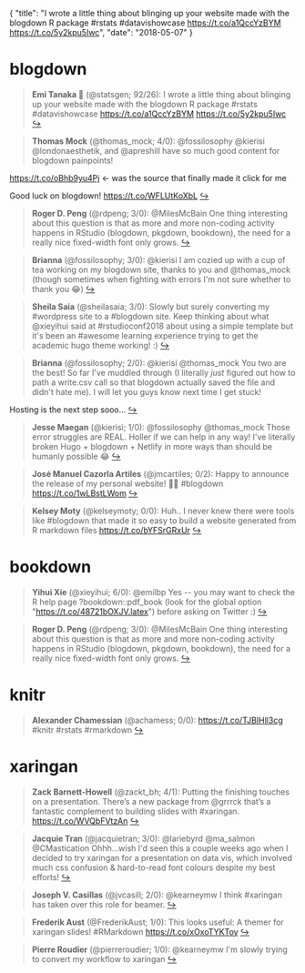 {
  "title": "I wrote a little thing about blinging up your website made with the blogdown R package #rstats #datavishowcase https://t.co/a1QccYzBYM https://t.co/5y2kpu5Iwc",
  "date": "2018-05-07"
}

# blogdown

> **Emi Tanaka 🌾** (@statsgen; 92/26): I wrote a little thing about blinging up your website made with the blogdown R package #rstats #datavishowcase https://t.co/a1QccYzBYM https://t.co/5y2kpu5Iwc  [&#8618;](https://twitter.com/xieyihui/status/993003327074926592)

<!-- -->


> **Thomas Mock** (@thomas_mock; 4/0): @fossilosophy @kierisi @londonaesthetik, and @apreshill have so much good content for blogdown painpoints!
>
https://t.co/oBhb9yu4Pj &lt;- was the source that finally made it click for me
>
Good luck on blogdown! https://t.co/WFLUtKoXbL  [&#8618;](https://twitter.com/xieyihui/status/993137252632092672)

<!-- -->


> **Roger D. Peng** (@rdpeng; 3/0): @MilesMcBain One thing interesting about this question is that as more and more non-coding activity happens in RStudio (blogdown, pkgdown, bookdown), the need for a really nice fixed-width font only grows.  [&#8618;](https://twitter.com/xieyihui/status/993263065280925697)

<!-- -->


> **Brianna** (@fossilosophy; 3/0): @kierisi I am cozied up with a cup of tea working on my blogdown site, thanks to you and @thomas_mock (though sometimes when fighting with errors I'm not sure whether to thank you 😂)  [&#8618;](https://twitter.com/xieyihui/status/993135901478936576)

<!-- -->


> **Sheila Saia** (@sheilasaia; 3/0): Slowly but surely converting my #wordpress site to a #blogdown site. Keep thinking about what @xieyihui said at #rstudioconf2018 about using a simple template but it's been an #awesome learning experience trying to get the academic hugo theme working! :)  [&#8618;](https://twitter.com/xieyihui/status/992948979615793152)

<!-- -->


> **Brianna** (@fossilosophy; 2/0): @kierisi @thomas_mock You two are the best! So far I've muddled through (I literally *just* figured out how to path a write.csv call so that blogdown actually saved the file and didn't hate me). I will let you guys know next time I get stuck!
>
Hosting is the next step sooo...  [&#8618;](https://twitter.com/xieyihui/status/993140892927188994)

<!-- -->


> **Jesse Maegan** (@kierisi; 1/0): @fossilosophy @thomas_mock Those error struggles are REAL. Holler if we can help in any way! I've literally broken Hugo + blogdown + Netlify in more ways than should be humanly possible 😂  [&#8618;](https://twitter.com/xieyihui/status/993137409507430400)

<!-- -->


> **José Manuel Cazorla Artiles** (@jmcartiles; 0/2): Happy to announce the release of my personal website! 🙂🙂
#blogdown 
https://t.co/1wLBstLWom  [&#8618;](https://twitter.com/xieyihui/status/993053736430899201)

<!-- -->


> **Kelsey Moty** (@kelseymoty; 0/0): Huh.. I never knew there were tools like #blogdown that made it so easy to build a website generated from R markdown files https://t.co/bYFSrGRxUr  [&#8618;](https://twitter.com/xieyihui/status/993115967810129920)

<!-- -->


# bookdown

> **Yihui Xie** (@xieyihui; 6/0): @emilbp Yes -- you may want to check the R help page ?bookdown::pdf_book (look for the global option "https://t.co/48721bOXJV.latex") before asking on Twitter :)  [&#8618;](https://twitter.com/xieyihui/status/992960375162310656)

<!-- -->


> **Roger D. Peng** (@rdpeng; 3/0): @MilesMcBain One thing interesting about this question is that as more and more non-coding activity happens in RStudio (blogdown, pkgdown, bookdown), the need for a really nice fixed-width font only grows.  [&#8618;](https://twitter.com/xieyihui/status/993263065280925697)

<!-- -->


# knitr

> **Alexander Chamessian** (@achamess; 0/0): https://t.co/TJBIHll3cg #knitr #rstats #rmarkdown  [&#8618;](https://twitter.com/xieyihui/status/993237131308032000)

<!-- -->


# xaringan

> **Zack Barnett-Howell** (@zackt_bh; 4/1): Putting the finishing touches on a presentation. There’s a new package from @grrrck that’s a fantastic complement to building slides with #xaringan. 
https://t.co/WVQbFVtzAn  [&#8618;](https://twitter.com/xieyihui/status/993165324752220160)

<!-- -->


> **Jacquie Tran** (@jacquietran; 3/0): @lariebyrd @ma_salmon @CMastication Ohhh...wish I'd seen this a couple weeks ago when I decided to try xaringan for a presentation on data vis, which involved much css confusion &amp; hard-to-read font colours despite my best efforts!  [&#8618;](https://twitter.com/xieyihui/status/993010222804320256)

<!-- -->


> **Joseph V. Casillas** (@jvcasill; 2/0): @kearneymw I think #xaringan has taken over this role for beamer.  [&#8618;](https://twitter.com/xieyihui/status/992948203292065792)

<!-- -->


> **Frederik Aust** (@FrederikAust; 1/0): This looks useful: A themer for xaringan slides! #RMarkdown https://t.co/xOxoTYKToy  [&#8618;](https://twitter.com/xieyihui/status/993026655483580416)

<!-- -->


> **Pierre Roudier** (@pierreroudier; 1/0): @kearneymw I'm slowly trying to convert my workflow to xaringan  [&#8618;](https://twitter.com/xieyihui/status/992962007698522115)

<!-- -->


